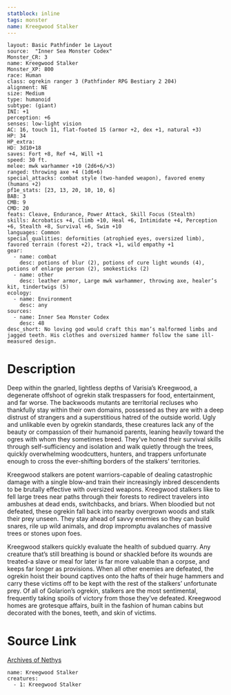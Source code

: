 ```yaml
---
statblock: inline
tags: monster
name: Kreegwood Stalker
---
```

```statblock
layout: Basic Pathfinder 1e Layout
source:  "Inner Sea Monster Codex"
Monster_CR: 3
name: Kreegwood Stalker
Monster_XP: 800
race: Human
class: ogrekin ranger 3 (Pathfinder RPG Bestiary 2 204)
alignment: NE
size: Medium
type: humanoid
subtype: (giant)
INI: +1
perception: +6
senses: low-light vision
AC: 16, touch 11, flat-footed 15 (armor +2, dex +1, natural +3)
HP: 34
HP_extra: 
HD: 3d10+18
saves: Fort +8, Ref +4, Will +1
speed: 30 ft.
melee: mwk warhammer +10 (2d6+6/×3)
ranged: throwing axe +4 (1d6+6)
special_attacks: combat style (two-handed weapon), favored enemy (humans +2)
pf1e_stats: [23, 13, 20, 10, 10, 6]
BAB: 3
CMB: 9
CMD: 20
feats: Cleave, Endurance, Power Attack, Skill Focus (Stealth)
skills: Acrobatics +4, Climb +10, Heal +6, Intimidate +4, Perception +6, Stealth +8, Survival +6, Swim +10
languages: Common
special_qualities: deformities (atrophied eyes, oversized limb), favored terrain (forest +2), track +1, wild empathy +1
gear:
  - name: combat
    desc: potions of blur (2), potions of cure light wounds (4), potions of enlarge person (2), smokesticks (2)
  - name: other
    desc: leather armor, Large mwk warhammer, throwing axe, healer’s kit, tindertwigs (5)
ecology:
  - name: Environment
    desc: any
sources:
  - name: Inner Sea Monster Codex
    desc: 48
desc_short: No loving god would craft this man’s malformed limbs and jagged teeth. His clothes and oversized hammer follow the same ill-measured design.
```
# Description
Deep within the gnarled, lightless depths of Varisia’s Kreegwood, a degenerate offshoot of ogrekin stalk trespassers for food, entertainment, and far worse. The backwoods mutants are territorial recluses who thankfully stay within their own domains, possessed as they are with a deep distrust of strangers and a superstitious hatred of the outside world. Ugly and unlikable even by ogrekin standards, these creatures lack any of the beauty or compassion of their humanoid parents, leaning heavily toward the ogres with whom they sometimes breed. They’ve honed their survival skills through self-sufficiency and isolation and walk quietly through the trees, quickly overwhelming woodcutters, hunters, and trappers unfortunate enough to cross the ever-shifting borders of the stalkers’ territories.

Kreegwood stalkers are potent warriors-capable of dealing catastrophic damage with a single blow-and train their increasingly inbred descendents to be brutally effective with oversized weapons. Kreegwood stalkers like to fell large trees near paths through their forests to redirect travelers into ambushes at dead ends, switchbacks, and briars. When bloodied but not defeated, these ogrekin fall back into nearby overgrown woods and stalk their prey unseen. They stay ahead of savvy enemies so they can build snares, rile up wild animals, and drop impromptu avalanches of massive trees or stones upon foes.

Kreegwood stalkers quickly evaluate the health of subdued quarry. Any creature that’s still breathing is bound or shackled before its wounds are treated-a slave or meal for later is far more valuable than a corpse, and keeps far longer as provisions. When all other enemies are defeated, the ogrekin hoist their bound captives onto the hafts of their huge hammers and carry these victims off to be kept with the rest of the stalkers’ unfortunate prey. Of all of Golarion’s ogrekin, stalkers are the most sentimental, frequently taking spoils of victory from those they’ve defeated. Kreegwood homes are grotesque affairs, built in the fashion of human cabins but decorated with the bones, teeth, and skin of victims.
# Source Link
[Archives of Nethys](https://aonprd.com/MonsterDisplay.aspx?ItemName=Kreegwood%20Stalker)
```encounter-table
name: Kreegwood Stalker
creatures:
  - 1: Kreegwood Stalker
```

